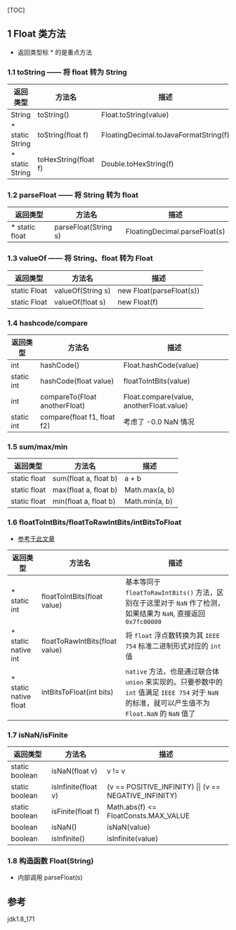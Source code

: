 [TOC]

## 1 Float 类方法

- 返回类型标 * 的是重点方法

### 1.1 toString —— 将 float 转为 String

| 返回类型        | 方法名               | 描述                                  |
| --------------- | -------------------- | ------------------------------------- |
| String          | toString()           | Float.toString(value)                 |
| * static String | toString(float f)    | FloatingDecimal.toJavaFormatString(f) |
| * static String | toHexString(float f) | Double.toHexString(f)                 |

### 1.2 parseFloat —— 将 String 转为 float

| 返回类型       | 方法名               | 描述                          |
| -------------- | -------------------- | ----------------------------- |
| * static float | parseFloat(String s) | FloatingDecimal.parseFloat(s) |

### 1.3 valueOf —— 将 String、float 转为 Float

| 返回类型     | 方法名            | 描述                     |
| ------------ | ----------------- | ------------------------ |
| static Float | valueOf(String s) | new Float(parseFloat(s)) |
| static Float | valueOf(float s)  | new Float(f)             |

### 1.4 hashcode/compare

| 返回类型   | 方法名                        | 描述                                     |
| ---------- | ----------------------------- | ---------------------------------------- |
| int        | hashCode()                    | Float.hashCode(value)                    |
| static int | hashCode(float value)         | floatToIntBits(value)                    |
| int        | compareTo(Float anotherFloat) | Float.compare(value, anotherFloat.value) |
| static int | compare(float f1, float f2)   | 考虑了 -0.0 NaN 情况                     |

### 1.5 sum/max/min

| 返回类型     | 方法名                | 描述           |
| ------------ | --------------------- | -------------- |
| static float | sum(float a, float b) | a + b          |
| static float | max(float a, float b) | Math.max(a, b) |
| static float | min(float a, float b) | Math.min(a, b) |

### 1.6 floatToIntBits/floatToRawIntBits/intBitsToFloat

- [参考于此文章](https://juejin.im/post/5c7fe55a6fb9a049f23d8814)

| 返回类型              | 方法名                         | 描述                                                         |
| --------------------- | ------------------------------ | ------------------------------------------------------------ |
| * static int          | floatToIntBits(float value)    | 基本等同于 `floatToRawIntBits()` 方法，区别在于这里对于 `NaN` 作了检测，如果结果为 `NaN`, 直接返回 `0x7fc00000` |
| * static native int   | floatToRawIntBits(float value) | 将 `float` 浮点数转换为其 `IEEE 754` 标准二进制形式对应的 `int` 值 |
| * static native float | intBitsToFloat(int bits)       | `native` 方法，也是通过联合体 `union` 来实现的。只要参数中的 `int` 值满足 `IEEE 754` 对于 `NaN` 的标准，就可以产生值不为 `Float.NaN` 的 `NaN` 值了 |

### 1.7 isNaN/isFinite

| 返回类型       | 方法名              | 描述                                                   |
| -------------- | ------------------- | ------------------------------------------------------ |
| static boolean | isNaN(float v)      | v != v                                                 |
| static boolean | isInfinite(float v) | (v == POSITIVE_INFINITY) \|\| (v == NEGATIVE_INFINITY) |
| static boolean | isFinite(float f)   | Math.abs(f) <= FloatConsts.MAX_VALUE                   |
| boolean        | isNaN()             | isNaN(value)                                           |
| boolean        | isInfinite()        | isInfinite(value)                                      |



### 1.8 构造函数 Float(String)

- 内部调用  parseFloat(s)

## 参考

jdk1.8_171